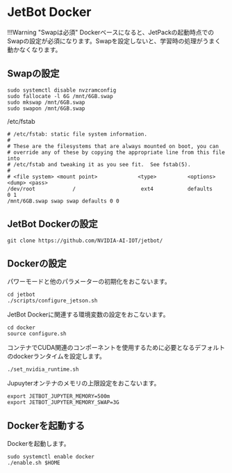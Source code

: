 # JetBot Docker

!!!Warning "Swapは必須"
	Dockerベースになると、JetPackの起動時点でのSwapの設定が必須になります。Swapを設定しないと、学習時の処理がうまく動かなくなります。

## Swapの設定

```
sudo systemctl disable nvzramconfig
sudo fallocate -l 6G /mnt/6GB.swap
sudo mkswap /mnt/6GB.swap
sudo swapon /mnt/6GB.swap
```

/etc/fstab
```
# /etc/fstab: static file system information.
# 
# These are the filesystems that are always mounted on boot, you can
# override any of these by copying the appropriate line from this file into
# /etc/fstab and tweaking it as you see fit.  See fstab(5).
#
# <file system> <mount point>             <type>          <options>                               <dump> <pass>
/dev/root            /                     ext4           defaults                                     0 1
/mnt/6GB.swap swap swap defaults 0 0
```

## JetBot Dockerの設定

```
git clone https://github.com/NVIDIA-AI-IOT/jetbot/
```

## Dockerの設定

パワーモードと他のパラメーターの初期化をおこないます。

```
cd jetbot
./scripts/configure_jetson.sh
```

JetBot Dockerに関連する環境変数の設定をおこないます。

```
cd docker
source configure.sh
```

コンテナでCUDA関連のコンポーネントを使用するために必要となるデフォルトのdockerランタイムを設定します。

```
./set_nvidia_runtime.sh
```

Jupuyterオンテナのメモリの上限設定をおこないます。

```
export JETBOT_JUPYTER_MEMORY=500m
export JETBOT_JUPYTER_MEMORY_SWAP=3G
```

## Dockerを起動する

Dockerを起動します。

```
sudo systemctl enable docker  
./enable.sh $HOME
```

